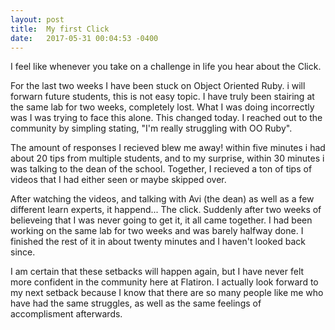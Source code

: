 ```yaml
---
layout: post
title:  My first Click
date:   2017-05-31 00:04:53 -0400
---
```



I feel like whenever you take on a challenge in life you hear about the Click. 

For the last two weeks I have been stuck on Object Oriented Ruby. i will forwarn future students, this is not easy topic. I have truly been stairing at the same lab for two weeks, completely lost. What I was doing incorrectly was I was trying to face this alone. This changed today. I reached out to the community by simpling stating, "I'm really struggling with OO Ruby". 

The amount of responses I recieved blew me away! within five minutes i had about 20 tips from multiple students, and to my surprise, within 30 minutes i was talking to the dean of the school. Together, I recieved a ton of tips of videos that I had either seen or maybe skipped over. 

After watching the videos, and talking with Avi (the dean) as well as a few different learn experts, it happend... The click. Suddenly after two weeks of believeing that I was never going to get it, it all came together. I had been working on the same lab for two weeks and was barely halfway done. I finished the rest of it in about twenty minutes and I haven't looked back since.

I am certain that these setbacks will happen again, but I have never felt more confident in the community here at Flatiron. I actually look forward to my next setback because I know that there are so many people like me who have had the same struggles, as well as the same feelings of accomplisment afterwards. 
